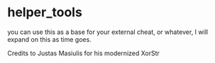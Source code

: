 # helper_tools
you can use this as a base for your external cheat, or whatever, I will expand on this as time goes. 

Credits to Justas Masiulis for his modernized XorStr 
